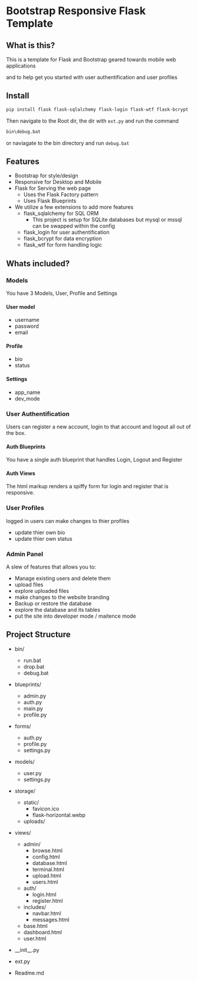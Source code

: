 # Bootstrap Responsive Flask Template

## What is this?

This is a template for Flask and Bootstrap geared towards mobile web applications

and to help get you started with user authentification and user profiles

## Install

```bash
pip install flask flask-sqlalchemy flask-login flask-wtf flask-bcrypt
```

Then navigate to the Root dir, the dir with `ext.py`
and run the command
```bash
bin\debug.bat
```
or naviagate to the bin directory and run `debug.bat`

## Features
- Bootstrap for style/design
- Responsive for Desktop and Mobile
- Flask for Serving the web page
    - Uses the Flask Factory pattern
    - Uses Flask Blueprints
- We utilize a few extensions to add more features
    - flask_sqlalchemy for SQL ORM
        - This project is setup for SQLite databases but mysql or mssql can be swapped within the config
    - flask_login for user authentification
    - flask_bcrypt for data encryption
    - flask_wtf for form handling logic

## Whats included?

### Models
You have 3 Models, User, Profile and Settings

#### User model
- username
- password
- email

#### Profile
- bio
- status

#### Settings
- app_name
- dev_mode

### User Authentification

Users can register a new account, login to that account and logout all out of the box.

#### Auth Blueprints

You have a single auth blueprint that handles Login, Logout and Register

#### Auth Views
The html markup renders a spiffy form for login and register that is responsive.

### User Profiles

logged in users can make changes to thier profiles
- update thier own bio
- update thier own status

### Admin Panel

A slew of features that allows you to:
 - Manage existing users and delete them
 - upload files
 - explore uploaded files
 - make changes to the website branding
 - Backup or restore the database
 - explore the database and its tables
 - put the site into developer mode / maitence mode

## Project Structure

- bin/ 
    - run.bat
    - drop.bat
    - debug.bat

- blueprints/
    - admin.py
    - auth.py
    - main.py
    - profile.py
- forms/
    - auth.py
    - profile.py
    - settings.py
- models/
    - user.py
    - settings.py
- storage/
    - static/
        - favicon.ico
        - flask-horizontal.webp
    - uploads/
- views/
    - admin/
        - browse.html
        - config.html
        - database.html
        - terminal.html
        - upload.html
        - users.html
    - auth/
        - login.html
        - register.html
    - includes/
        - navbar.html
        - messages.html
    - base.html
    - dashboard.html
    - user.html
- __init\__.py
- ext.py
- Readme.md